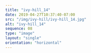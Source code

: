 ```yaml
---
title: "ivy-hill_14"
date: 2019-04-27T10:37:40-07:00
src: "/img/ivy-hill/ivy-hill_14.jpg"
alt: "ivy-hill_14"
sequence: 08
type: "image"
layout: "single"
orientation: "horizontal"
---
```

